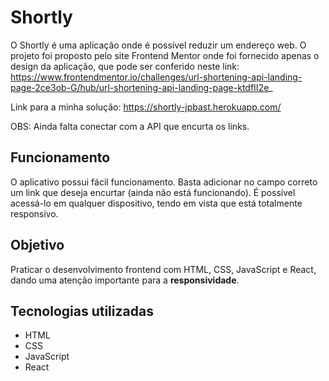 # Shortly

O Shortly é uma aplicação onde é possível reduzir um endereço web. O projeto foi proposto pelo site Frontend Mentor onde foi fornecido apenas o design da aplicação, que pode ser conferido neste link: https://www.frontendmentor.io/challenges/url-shortening-api-landing-page-2ce3ob-G/hub/url-shortening-api-landing-page-ktdfII2e_

Link para a minha solução: https://shortly-jpbast.herokuapp.com/

OBS: Ainda falta conectar com a API que encurta os links.

## Funcionamento

O aplicativo possui fácil funcionamento. Basta adicionar no campo correto um link que deseja encurtar (ainda não está funcionando).
É possível acessá-lo em qualquer dispositivo, tendo em vista que está totalmente responsivo.

## Objetivo

Praticar o desenvolvimento frontend com HTML, CSS, JavaScript e React, dando uma atenção importante para a **responsividade**.

## Tecnologias utilizadas
- HTML
- CSS
- JavaScript
- React